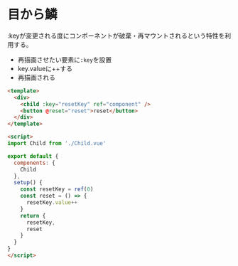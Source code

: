 # 目から鱗
:keyが変更される度にコンポーネントが破棄・再マウントされるという特性を利用する。
- 再描画させたい要素に`:key`を設置
- key.valueに++する
- 再描画される
```html
<template>
  <div>
    <child :key="resetKey" ref="component" />
    <button @reset="reset">reset</button>
  </div>
</template>

<script>
import Child from './Child.vue'

export default {
  components: {
    Child
  },
  setup() {
    const resetKey = ref(0)
    const reset = () => {
      resetKey.value++
    }
    return {
      resetKey,
      reset
    }
  }
}
</script>
```